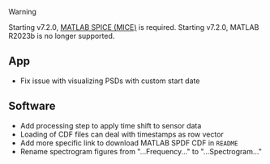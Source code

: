 > [!WARNING]  
> Starting v7.2.0, [MATLAB SPICE (MICE)](https://naif.jpl.nasa.gov/naif/toolkit_MATLAB.html) is required.
> Starting v7.2.0, MATLAB R2023b is no longer supported.

## App

- Fix issue with visualizing PSDs with custom start date

## Software

- Add processing step to apply time shift to sensor data
- Loading of CDF files can deal with timestamps as row vector
- Add more specific link to download MATLAB SPDF CDF in `README`
- Rename spectrogram figures from "...Frequency..." to "...Spectrogram..."
